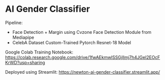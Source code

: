 # AI Gender Classifier

Pipeline:
- Face Detection + Margin using Cvzone Face Detection Module from Mediapipe
- CelebA Dataset Custom-Trained Pytorch Resnet-18 Model

Google Colab Training Notebook: 
https://colab.research.google.com/drive/1fwAEkmwISSGjllmj7h4JGeI2EOcFKrWD?usp=sharing

Deployed using Streamlit: 
https://newton-ai-gender-classifier.streamlit.app/
